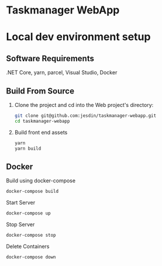 # Taskmanager WebApp

# Local dev environment setup

## Software Requirements
.NET Core, yarn, parcel, Visual Studio, Docker

## Build From Source
1. Clone the project and cd into the Web project's directory:
    ```sh
    git clone git@github.com:jesdin/taskmanager-webapp.git
    cd taskmanager-webapp
    ```
2. Build front end assets
    ```sh
    yarn
    yarn build
    ```

## Docker

Build using docker-compose
```sh
docker-compose build
```
Start Server
```sh
docker-compose up
```
Stop Server
```sh
docker-compose stop
```
Delete Containers
```sh
docker-compose down
```